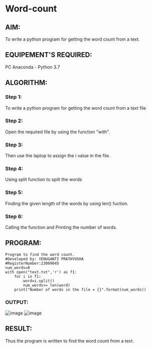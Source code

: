 # Word-count
## AIM:
To write a python program for getting the word count from a text.
## EQUIPEMENT'S REQUIRED: 
PC
Anaconda - Python 3.7
## ALGORITHM: 
### Step 1:
To write a python program for getting the word count from a text file
### Step 2: 
 Open the required file by using the function "with".
### Step 3: 
Then use the laptop to assign the i value in the file.
### Step 4:  
Using split function to spilt the words
### Step 5: 
Finding the given length of the words by using len() fuction.
### Step 6: 
Calling the function and Printing the number of words.
## PROGRAM:
```
Program to find the word count.
#Developed by: YENUGANTI PRATHYUSHA
#RegisterNumber:23009045
num_words=0
with open("text.txt",'r') as f1:
    for i in f1:
        word=i.split()
        num_words+= len(word)
    print("Number of words in the file = {}".format(num_words)) 
```

### OUTPUT:
![image](https://github.com/prathyusharavi/Word-count/assets/147474424/ac095217-ea6c-4adc-a362-f1d848950c34)
![image](https://github.com/prathyusharavi/Word-count/assets/147474424/185f65bf-9eaf-478b-94fd-4ecac6d6fa04)



## RESULT:
Thus the program is written to find the word count from a text.
